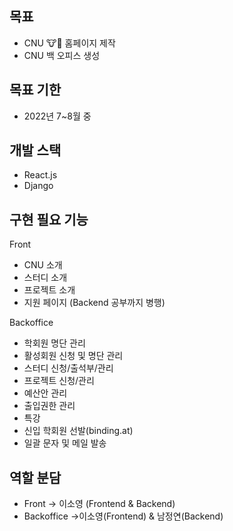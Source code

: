 ## 목표

- CNU 🐮🐶 홈페이지 제작
- CNU 백 오피스 생성

## 목표 기한

- 2022년 7~8월 중

## 개발 스택

- React.js
- Django

## 구현 필요 기능

Front

- CNU 소개
- 스터디 소개
- 프로젝트 소개
- 지원 페이지 (Backend 공부까지 병행)

Backoffice

- 학회원 명단 관리
- 활성회원 신청 및 명단 관리
- 스터디 신청/출석부/관리
- 프로젝트 신청/관리
- 예산안 관리
- 출입권한 관리
- 특강
- 신입 학회원 선발(binding.at)
- 일괄 문자 및 메일 발송

## 역할 분담

- Front → 이소영 (Frontend & Backend)
- Backoffice →이소영(Frontend) & 남정연(Backend)